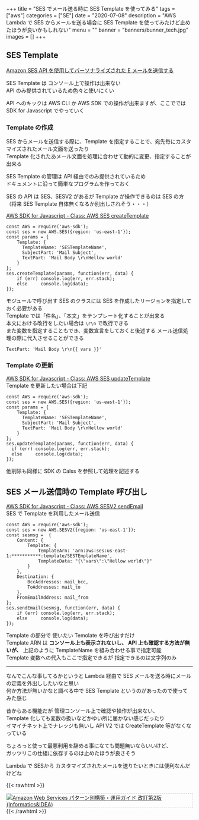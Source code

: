 +++
title = "SES でメール送る時に SES Template を使ってみる"
tags = ["aws"]
categories = ["SE"]
date = "2020-07-08"
description = "AWS Lambda で SES からメールを送る場合に SES Template を使ってみたけど止めたほうが良いかもしれない"
menu = ""
banner = "banners/bunner_tech.jpg"
images = []
+++

<!--more-->

## SES Template
[Amazon SES API を使用してパーソナライズされた E メールを送信する](https://docs.aws.amazon.com/ja_jp/ses/latest/DeveloperGuide/send-personalized-email-api.html)  

SES Template は コンソール上で操作は出来ない  
API のみ提供されているため色々と使いにくい  

API へのキックは AWS CLI か AWS SDK での操作が出来ますが、ここででは SDK for Javascript でやっていく  

### Template の作成
SES からメールを送信する際に、Template を指定することで、宛先毎にカスタマイズされたメール文面を送ったり  
Template 化されたあメール文面を処理に合わせて動的に変更、指定することが出来る  

SES Template の管理は API 経由でのみ提供されているため  
ドキュメントに沿って簡単なプログラムを作っておく  

SES の API は SES、SESV2 があるが Template が操作できるのは SES の方  
（将来 SES Template 自体無くなるか別出しされそう・・・）  

[AWS SDK for Javascript - Class: AWS SES createTemplate](https://docs.aws.amazon.com/AWSJavaScriptSDK/latest/AWS/SES.html#createTemplate-property)  

```
const AWS = require('aws-sdk');
const ses = new AWS.SES({region: 'us-east-1'});
const params = {
    Template: {
      TemplateName: 'SESTemplateName',
      SubjectPart: 'Mail Subject',
      TextPart: 'Mail Body \r\nHellow world'
    }
};
ses.createTemplate(params, function(err, data) {
    if (err) console.log(err, err.stack);
    else     console.log(data);
});
```

モジュールで呼び出す SES のクラスには SES を作成したリージョンを指定しておく必要がある  
Template では「件名」、「本文」をテンプレート化することが出来る  
本文における改行をしたい場合は `\r\n` で改行できる  
また変数を指定することもでき、変数宣言をしておくと後述する メール送信処理の際に代入させることができる  

```
TextPart: 'Mail Body \r\n{{ vars }}'
```

### Template の更新  
[AWS SDK for Javascript - Class: AWS SES updateTemplate](https://docs.aws.amazon.com/AWSJavaScriptSDK/latest/AWS/SES.html#updateTemplate-property)  
Template を更新したい場合は下記  

```
const AWS = require('aws-sdk');
const ses = new AWS.SES({region: 'us-east-1'});
const params = {
    Template: {
      TemplateName: 'SESTemplateName',
      SubjectPart: 'Mail Subject',
      TextPart: 'Mail Body \r\nHellow world'
    }
};
ses.updateTemplate(params, function(err, data) {
  if (err) console.log(err, err.stack);
  else     console.log(data);
});
```

他削除も同様に SDK の Calss を参照して処理を記述する  

## SES メール送信時の Template 呼び出し
[AWS SDK for Javascript - Class: AWS SESV2 sendEmail](https://docs.aws.amazon.com/AWSJavaScriptSDK/latest/AWS/SESV2.html#sendEmail-property)  
SES で Template を利用したメール送信  

```
const AWS = require('aws-sdk');
const ses = new AWS.SESV2({region: 'us-east-1'});
const sesmsg =  {
    Content: {
        Template: {
            TemplateArn: 'arn:aws:ses:us-east-1:***********:template/SESTEmplateName',
            TemplateData: "{\"vars\":\"Hellow world\"}"
        }
    },
    Destination: {
        BccAddresses: mail_bcc,
        ToAddresses: mail_to
    },
    FromEmailAddress: mail_from
};
ses.sendEmail(sesmsg, function(err, data) {
    if (err) console.log(err, err.stack);
    else     console.log(data); 
});
```

Template の部分で 使いたい Temolate を呼び出すだけ  
Template ARN は **コンソール上も表示されないし、 API 上も確認する方法が無いが、** 上記のように TemplateName を組み合わせる事で指定可能  
Template 変数への代入もここで指定できるが 指定できるのは文字列のみ  

---

なんでこんな事してるかというと Lambda 経由で SES メールを送る時にメールの定義を外出ししたいなと思い  
何か方法が無いかなと調べる中で SES Template というのがあったので使ってみた感じ  

昔からある機能だが 管理コンソール上で確認や操作が出来ない、  
Template 化しても変数の扱いなどかゆい所に届かない感じだったり  
イマイチネット上でナレッジも無いし API V2 では CreateTemplate 等がなくなっている  

ちょろっと使って最悪利用を辞める事になても問題無いならいいけど、  
ガッツリこの仕組に依存するのは止めたほうが良さそう  

Lambda で SESから カスタマイズされたメールを送りたいときには便利なんだけどね  

{{< rawhtml >}}
<div style="border: dashed 1px #ccc;">
<a href="http://www.amazon.co.jp/exec/obidos/ASIN/4797392576/sinokyoufu-22/ref=nosim/" name="amazletlink" target="_blank"><img src="https://images-fe.ssl-images-amazon.com/images/I/61iiVnqAeGL._SL160_.jpg" alt="Amazon Web Services パターン別構築・運用ガイド 改訂第2版 (Informatics&IDEA)" style="border: none;" /></a>
</div>
{{< /rawhtml >}}
